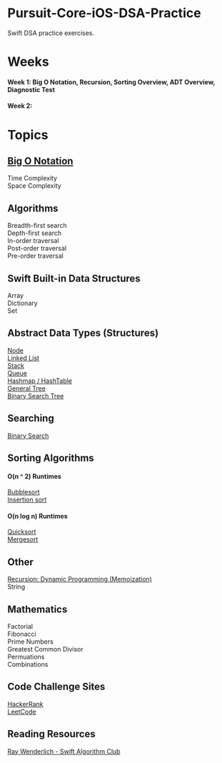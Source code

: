 # Pursuit-Core-iOS-DSA-Practice
Swift DSA practice exercises.

# Weeks 

#### Week 1: Big O Notation, Recursion, Sorting Overview, ADT Overview, Diagnostic Test
#### Week 2: 

# Topics

## [Big O Notation](https://github.com/joinpursuit/Pursuit-Core-iOS/tree/master/units/unit02/lesson-06-big-o-notation)

Time Complexity  
Space Complexity  

## Algorithms 

Breadth-first search   
Depth-first search   
In-order traversal    
Post-order traversal   
Pre-order traversal   

## Swift Built-in Data Structures 
Array  
Dictionary  
Set  

## Abstract Data Types (Structures) 

[Node](https://github.com/joinpursuit/Pursuit-Core-iOS/tree/master/units/unit02/lesson-14-linked-list)   
[Linked List](https://github.com/joinpursuit/Pursuit-Core-iOS/tree/master/units/unit02/lesson-14-linked-list)      
[Stack](https://github.com/joinpursuit/Pursuit-Core-iOS/tree/master/units/unit02/lesson-15-dsa-stacks)     
[Queue](https://github.com/joinpursuit/Pursuit-Core-iOS/tree/master/units/unit03/lesson-02-dsa-queue)     
[Hashmap / HashTable](https://github.com/joinpursuit/Pursuit-Core-iOS/tree/master/units/unit03/lesson-12-hash-table)   
[General Tree](https://github.com/joinpursuit/Pursuit-Core-iOS/tree/master/units/unit05/lesson-01-dsa-introduction-to-trees)   
[Binary Search Tree](https://github.com/joinpursuit/Pursuit-Core-iOS/tree/master/units/unit05/lesson-11-dsa-binary-search-tree)   

## Searching

[Binary Search](https://github.com/joinpursuit/Pursuit-Core-iOS/tree/master/units/unit04/lesson-15-dsa-binary-search)     

## Sorting Algorithms 

#### O(n ^ 2) Runtimes 
[Bubblesort](https://github.com/joinpursuit/Pursuit-Core-iOS/tree/master/units/unit04/lesson-06-dsa-introduction-to-sorting-algorithms)   
[Insertion sort](https://github.com/joinpursuit/Pursuit-Core-iOS/tree/master/units/unit04/lesson-06-dsa-introduction-to-sorting-algorithms)   

#### O(n log n) Runtimes 
[Quicksort](https://github.com/joinpursuit/Pursuit-Core-iOS/tree/master/units/unit04/lesson-09-dsa-quicksort-and-mergesort)   
[Mergesort](https://github.com/joinpursuit/Pursuit-Core-iOS/tree/master/units/unit04/lesson-09-dsa-quicksort-and-mergesort)   

## Other 
[Recursion: Dynamic Programming (Memoization)](https://github.com/joinpursuit/Pursuit-Core-iOS/tree/master/units/unit03/lesson-07-recursion)  
String  

## Mathematics 

Factorial   
Fibonacci    
Prime Numbers   
Greatest Common Divisor   
Permuations    
Combinations    

## Code Challenge Sites 

[HackerRank](https://www.hackerrank.com/dashboard)    
[LeetCode](https://leetcode.com/)    

## Reading Resources 

[Ray Wenderlich - Swift Algorithm Club](https://github.com/raywenderlich/swift-algorithm-club)  

